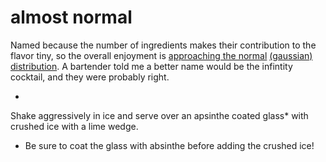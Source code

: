 almost normal
====

Named because the number of ingredients makes their contribution to the flavor tiny, so the overall enjoyment is [approaching the normal](https://en.wikipedia.org/wiki/Central_limit_theorem) [(gaussian) distribution](https://en.wikipedia.org/wiki/Normal_distribution). A bartender told me a better name would be the infintity cocktail, and they were probably right. 

- 

Shake aggressively in ice and serve over an apsinthe coated glass* with crushed ice with a lime wedge.

* Be sure to coat the glass with absinthe before adding the crushed ice!
